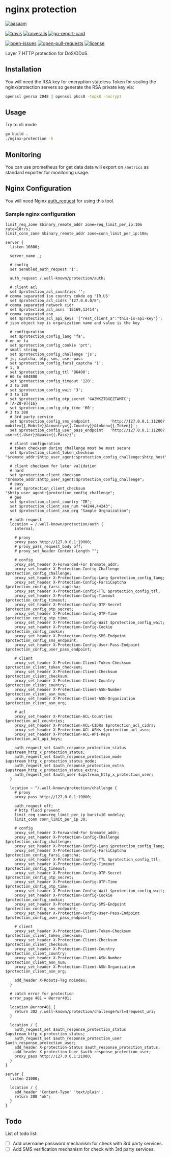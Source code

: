 # nginx protection

[![aasaam](https://flat.badgen.net/badge/aasaam/software%20development%20group/0277bd?labelColor=000000&icon=https%3A%2F%2Fcdn.jsdelivr.net%2Fgh%2Faasaam%2Finformation%2Flogo%2Faasaam.svg)](https://github.com/aasaam)

[![travis](https://flat.badgen.net/travis/aasaam/nginx-protection)](https://travis-ci.org/aasaam/nginx-protection)
[![coveralls](https://flat.badgen.net/coveralls/c/github/aasaam/nginx-protection)](https://coveralls.io/github/aasaam/nginx-protection)
[![go-report-card](https://goreportcard.com/badge/github.com/gojp/goreportcard?style=flat-square)](https://goreportcard.com/report/github.com/aasaam/nginx-protection)

[![open-issues](https://flat.badgen.net/github/open-issues/aasaam/nginx-protection)](https://github.com/aasaam/nginx-protection/issues)
[![open-pull-requests](https://flat.badgen.net/github/open-prs/aasaam/nginx-protection)](https://github.com/aasaam/nginx-protection/pulls)
[![license](https://flat.badgen.net/github/license/aasaam/nginx-protection)](./LICENSE)

Layer 7 HTTP protection for DoS/DDoS.

## Installation

You will need the RSA key for encryption stateless Token for scaling the nginx/protection servers so generate the RSA private key via:

```bash
openssl genrsa 2048 | openssl pkcs8 -topk8 -nocrypt
```

## Usage

Try to cli mode

```bash
go build .
./nginx-protection -h
```

## Monitoring

You can use prometheus for get data data will export on `/metrics` as standard exporter for monitoring usage.

## Nginx Configuration

You will need Nginx [auth_request](http://nginx.org/en/docs/http/ngx_http_auth_request_module.html) for using this tool.

### Sample nginx configuration

```nginx
limit_req_zone $binary_remote_addr zone=req_limit_per_ip:10m rate=10r/s;
limit_conn_zone $binary_remote_addr zone=conn_limit_per_ip:10m;

server {
  listen 10800;

  server_name _;

  # config
  set $enabled_auth_request '1';

  auth_request /.well-known/protection/auth;

  # client acl
  set $protection_acl_countries '';                                           # comma separated iso country cokde eg 'IR,US'
  set $protection_acl_cidrs '127.0.0.0/8';                                    # comma separated network cidr
  set $protection_acl_asns '15169,13414';                                     # comma separated asn
  set $protection_acl_api_keys '{"rest_client_a":"this-is-api-key"}';         # json object key is organization name and value is the key

  # configuration
  set $protection_config_lang 'fa';                                           # en or fa
  set $protection_config_cookie 'prt';                                        # small string
  set $protection_config_challenge 'js';                                      # js, captcha, otp, sms, user-pass
  set $protection_config_farsi_captcha '1';                                   # 1, 0
  set $protection_config_ttl '86400';                                         # 60 to 604800
  set $protection_config_timeout '120';                                       # 3 to 300
  set $protection_config_wait '3';                                            # 3 to 120
  set $protection_config_otp_secret 'GAZWKZTDGEZTAMTC';                       # [A-Z0-9]{16}
  set $protection_config_otp_time '60';                                       # 3 to 300
  # 3rd party service
  set $protection_config_sms_endpoint         'http://127.0.0.1:11200?mobile={{.Mobile}}&country={{.Country}}&token={{.Token}}';
  set $protection_config_user_pass_endpoint   'http://127.0.0.1:11200?user={{.User}}&pass={{.Pass}}';

  # client configuration
  # token checksum during challenge most be most secure
  set $protection_client_token_checksum "$remote_addr:$http_user_agent:$protection_config_challenge:$http_host";

  # client checksum for later validation
  # hard
  set $protection_client_checksum "$remote_addr:$http_user_agent:$protection_config_challenge";
  # easy
  # set $protection_client_checksum "$http_user_agent:$protection_config_challenge";
  # geo
  set $protection_client_country "IR";
  set $protection_client_asn_num "44244,44243";
  set $protection_client_asn_org "Sample Orgnaization";

  # auth request
  location = /.well-known/protection/auth {
    internal;

    # proxy
    proxy_pass http://127.0.0.1:19000;
    # proxy_pass_request_body off;
    # proxy_set_header Content-Length "";

    # config
    proxy_set_header X-Forwarded-For $remote_addr;
    proxy_set_header X-Protection-Config-Challenge $protection_config_challenge;
    proxy_set_header X-Protection-Config-Lang $protection_config_lang;
    proxy_set_header X-Protection-Config-FarsiCaptcha $protection_config_farsi_captcha;
    proxy_set_header X-Protection-Config-TTL $protection_config_ttl;
    proxy_set_header X-Protection-Config-Timeout $protection_config_timeout;
    proxy_set_header X-Protection-Config-OTP-Secret $protection_config_otp_secret;
    proxy_set_header X-Protection-Config-OTP-Time $protection_config_otp_time;
    proxy_set_header X-Protection-Config-Wait $protection_config_wait;
    proxy_set_header X-Protection-Config-Cookie $protection_config_cookie;
    proxy_set_header X-Protection-Config-SMS-Endpoint $protection_config_sms_endpoint;
    proxy_set_header X-Protection-Config-User-Pass-Endpoint $protection_config_user_pass_endpoint;

    # client
    proxy_set_header X-Protection-Client-Token-Checksum $protection_client_token_checksum;
    proxy_set_header X-Protection-Client-Checksum $protection_client_checksum;
    proxy_set_header X-Protection-Client-Country $protection_client_country;
    proxy_set_header X-Protection-Client-ASN-Number $protection_client_asn_num;
    proxy_set_header X-Protection-Client-ASN-Organization $protection_client_asn_org;

    # acl
    proxy_set_header X-Protection-ACL-Countries $protection_acl_countries;
    proxy_set_header X-Protection-ACL-CIDRs $protection_acl_cidrs;
    proxy_set_header X-Protection-ACL-ASNs $protection_acl_asns;
    proxy_set_header X-Protection-ACL-API-Keys $protection_acl_api_keys;

    auth_request_set $auth_response_protection_status $upstream_http_x_protection_status;
    auth_request_set $auth_response_protection_mode $upstream_http_x_protection_status_mode;
    auth_request_set $auth_response_protection_extra $upstream_http_x_protection_status_extra;
    auth_request_set $auth_user $upstream_http_x_protection_user;
  }

  location ~ ^/.well-known/protection/challenge {
    # proxy
    proxy_pass http://127.0.0.1:19000;

    auth_request off;
    # http flood prevent
    limit_req zone=req_limit_per_ip burst=10 nodelay;
    limit_conn conn_limit_per_ip 30;

    # config
    proxy_set_header X-Forwarded-For $remote_addr;
    proxy_set_header X-Protection-Config-Challenge $protection_config_challenge;
    proxy_set_header X-Protection-Config-Lang $protection_config_lang;
    proxy_set_header X-Protection-Config-FarsiCaptcha $protection_config_farsi_captcha;
    proxy_set_header X-Protection-Config-TTL $protection_config_ttl;
    proxy_set_header X-Protection-Config-Timeout $protection_config_timeout;
    proxy_set_header X-Protection-Config-OTP-Secret $protection_config_otp_secret;
    proxy_set_header X-Protection-Config-OTP-Time $protection_config_otp_time;
    proxy_set_header X-Protection-Config-Wait $protection_config_wait;
    proxy_set_header X-Protection-Config-Cookie $protection_config_cookie;
    proxy_set_header X-Protection-Config-SMS-Endpoint $protection_config_sms_endpoint;
    proxy_set_header X-Protection-Config-User-Pass-Endpoint $protection_config_user_pass_endpoint;

    # client
    proxy_set_header X-Protection-Client-Token-Checksum $protection_client_token_checksum;
    proxy_set_header X-Protection-Client-Checksum $protection_client_checksum;
    proxy_set_header X-Protection-Client-Country $protection_client_country;
    proxy_set_header X-Protection-Client-ASN-Number $protection_client_asn_num;
    proxy_set_header X-Protection-Client-ASN-Organization $protection_client_asn_org;

    add_header X-Robots-Tag noindex;
  }

  # catch error for protection
  error_page 401 = @error401;

  location @error401 {
    return 302 /.well-known/protection/challenge?url=$request_uri;
  }

  location / {
    auth_request_set $auth_response_protection_status $upstream_http_x_protection_status;
    auth_request_set $auth_response_protection_user $auth_response_protection_user;
    add_header X-protection-Status $auth_response_protection_status;
    add_header X-protection-User $auth_response_protection_user;
    proxy_pass http://127.0.0.1:21000;
  }
}

server {
  listen 21000;

  location / {
    add_header 'Content-Type' 'text/plain';
    return 200 "ok";
  }
}

```

## Todo

List of todo list:

- [ ] Add username password mechanism for check with 3rd party services.
- [ ] Add SMS verification mechanism for check with 3rd party services.
